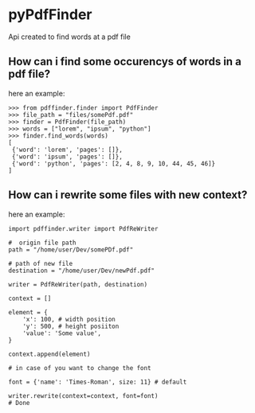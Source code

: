 pyPdfFinder
===========
Api created to find words at a pdf file

How can i find some occurencys of words in a pdf file?
------------------------------------------------------

here an example:

	>>> from pdffinder.finder import PdfFinder
	>>> file_path = "files/somePdf.pdf"
	>>> finder = PdfFinder(file_path)
	>>> words = ["lorem", "ipsum", "python"]
	>>> finder.find_words(words)
	[
	 {'word': 'lorem', 'pages': []},
	 {'word': 'ipsum', 'pages': []},
	 {'word': 'python', 'pages': [2, 4, 8, 9, 10, 44, 45, 46]}
    ] 

How can i rewrite some files with new context?
----------------------------------------------

here an example:

	import pdffinder.writer import PdfReWriter
   
	#  origin file path 
    path = "/home/user/Dev/somePDf.pdf"
	
	# path of new file
	destination = "/home/user/Dev/newPdf.pdf"
	
	writer = PdfReWriter(path, destination)

    context = []
	
	element = {
		'x': 100, # width position
		'y': 500, # height posiiton
		'value': 'Some value',
	}

	context.append(element)

	# in case of you want to change the font 

	font = {'name': 'Times-Roman', size: 11} # default

	writer.rewrite(context=context, font=font)
   	# Done 
